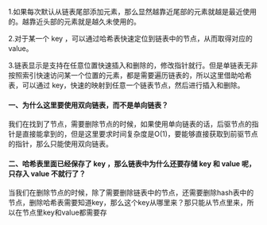 1.如果每次默认从链表尾部添加元素，那么显然越靠近尾部的元素就越是最近使用的。越靠近头部的元素就是越久未使用的。

2.对于某一个 key ，可以通过哈希表快速定位到链表中的节点，从而取得对应的 value。

3.链表显示是支持在任意位置快速插入和删除的，修改指针就行。但是单链表无非按照索引快速访问某一个位置的元素，都是需要遍历链表的，所以这里借助哈希表，可以通过 key，快速的映射到任意一个链表节点，然后进行插入和删除。

#### 一、为什么这里要使用双向链表，而不是单向链表？

我们在找到了节点，需要删除节点的时候，如果使用单向链表的话，后驱节点的指针是直接能拿到的，但是这里要求时间复杂度是O(1)，要能够直接获取到前驱节点的指针，那么只能使用双向链表。

####  二、哈希表里面已经保存了 key ，那么链表中为什么还要存储 key 和 value 呢，只存入 value 不就行了？

当我们在删除节点的时候，除了需要删除链表中的节点，还需要删除hash表中的节点，删除哈希表需要知道key，那么这个key从哪里来？那只能从节点里来，所以在节点里key和value都需要存